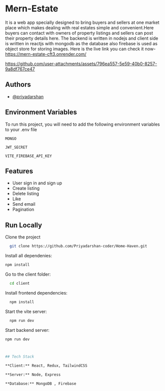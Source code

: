 
# Mern-Estate

It is a web app specially designed to bring buyers and sellers at one market place which makes dealing with real estates simple and convenient.Here buyers can contact with owners of property listings and sellers can post their property details here.
The backend is written in nodejs and client side is written in reactjs with mongodb as the database also firebase is used as object store for storing images.
Here is the live link you can check it now- https://mern-estate-cft3.onrender.com/



https://github.com/user-attachments/assets/796ea557-5e59-40b0-8257-9a8df767ce47



## Authors

- [@priyadarshan](https://www.github.com/Priyadarshan-coder)


## Environment Variables

To run this project, you will need to add the following environment variables to your .env file

`MONGO`

`JWT_SECRET`

`VITE_FIREBASE_API_KEY`


## Features

- User sign in and sign up
- Create listing
- Delete listing
- Like
- Send email
- Pagination


## Run Locally

Clone the project

```bash
  git clone https://github.com/Priyadarshan-coder/Home-Haven.git
```
Install all dependenies:
```bash
npm install
```

Go to the client folder:

```bash
  cd client
```

Install frontend dependencies:

```bash
  npm install
```

Start the vite server:

```bash
  npm run dev

```
Start backend server:

```bash
npm run dev



## Tech Stack

**Client:** React, Redux, TailwindCSS

**Server:** Node, Express 

**Database:** MongoDB , Firebase
